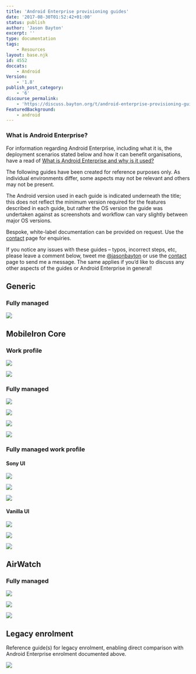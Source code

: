 ```yaml
---
title: 'Android Enterprise provisioning guides'
date: '2017-08-30T01:52:42+01:00'
status: publish
author: 'Jason Bayton'
excerpt: ''
type: documentation
tags: 
    - Resources
layout: base.njk
id: 4552
doccats:
    - Android
Version:
    - '1.8'
publish_post_category:
    - '6'
discourse_permalink:
    - 'https://discuss.bayton.org/t/android-enterprise-provisioning-guides/27'
FeaturedBackground:
    - android
---
```

<div class="callout callout-success">

### What is Android Enterprise?

For information regarding Android Enterprise, including what it is, the deployment scenarios stated below and how it can benefit organisations, have a read of [What is Android Enterprise and why is it used?](/android/what-is-android-enterprise-and-why-is-it-used/)

</div>

The following guides have been created for reference purposes only. As individual environments differ, some aspects may not be relevant and others may not be present.

The Android version used in each guide is indicated underneath the title; this does not reflect the minimum version required for the features described in each guide, but rather the OS version the guide was undertaken against as screenshots and workflow can vary slightly between major OS versions.

Bespoke, white-label documentation can be provided on request. Use the [contact](/contact/) page for enquiries.

If you notice any issues with these guides – typos, incorrect steps, etc, please leave a comment below, tweet me [@jasonbayton](https://twitter.com/jasonbayton) or use the [contact](/contact/) page to send me a message. The same applies if you’d like to discuss any other aspects of the guides or Android Enterprise in general!

Generic
-------

### Fully managed

[![](https://r2_worker.bayton.workers.dev/uploads/2017/08/AE_FM_NFC_9.0_Generic-banner.jpg)](/download/doc/ae-guides/AE_FM_NFC_9.0_Generic.pdf)

MobileIron Core
---------------

### Work profile

[![](https://r2_worker.bayton.workers.dev/uploads/2017/08/Android-enterprise-WP-Fac-Reset-MICore.png)](/download/doc/ae-guides/Android-enterprise_WP-Fac-Reset-MICore.pdf)

[![](https://r2_worker.bayton.workers.dev/uploads/2017/08/Android-enterprise-WP-Non-Reset-MICore-1.png)](/download/doc/ae-guides/Android-enterprise_WP-Non-Reset-MICore.pdf)

### Fully managed

[![](https://r2_worker.bayton.workers.dev/uploads/2017/08/android_ae_nfc-1.png)](/download/doc/ae-guides/Android-enterprise_WM-NFC-MICore.pdf)

[![](https://r2_worker.bayton.workers.dev/uploads/2017/08/android_ae_wt-2.png)](/download/doc/ae-guides/Android-enterprise_WM-WT-MICore.pdf)

[![](https://r2_worker.bayton.workers.dev/uploads/2017/08/android_ae_qr-2.png)](/download/doc/ae-guides/Android-enterprise_WM-QR-MICore.pdf)

[![](https://r2_worker.bayton.workers.dev/uploads/2017/08/android_ae_zt2-1.png)](/download/doc/ae-guides/Android-enterprise_WM-ZT-MICore.pdf)

### Fully managed work profile

#### Sony UI

[![](https://r2_worker.bayton.workers.dev/uploads/2017/08/wmwp-zt-sony.png)](/download/doc/ae-guides/Android-enterprise_WMWP-ZT-MICore_Sony.pdf)

[![](https://r2_worker.bayton.workers.dev/uploads/2017/08/wmwp-nfc-sony.png)](/download/doc/ae-guides/Android-enterprise_WMWP-NFC-MICore_Sony.pdf)

[![](https://r2_worker.bayton.workers.dev/uploads/2017/08/wmwp-qr-sony.png)](/download/doc/ae-guides/Android-enterprise_WMWP-QR-MICore_Sony.pdf)

#### Vanilla UI

[![](https://r2_worker.bayton.workers.dev/uploads/2017/08/wmwp-zt-aone.png)](/download/doc/ae-guides/Android-enterprise_WMWP-ZT-MICore_AOne.pdf)

[![](https://r2_worker.bayton.workers.dev/uploads/2017/08/wmwp-nfc-aone.png)](/download/doc/ae-guides/Android-enterprise_WMWP-NFC-MICore_AOne.pdf)

[![](https://r2_worker.bayton.workers.dev/uploads/2017/08/wmwp-qr-aone.png)](/download/doc/ae-guides/Android-enterprise_WMWP-QR-MICore_AOne.pdf)

AirWatch
--------

### Fully managed

[![](https://r2_worker.bayton.workers.dev/uploads/2017/08/ae_wt_aw-1.png)](/download/doc/ae-guides/Android-enterprise_WM-WT-AirWatch.pdf)

[![](https://r2_worker.bayton.workers.dev/uploads/2017/08/ae_nfc_aw.png)](/download/doc/ae-guides/Android-enterprise_WM-NFC-AirWatch.pdf)

[![](https://r2_worker.bayton.workers.dev/uploads/2017/08/ae_qr_aw.png)](/download/doc/ae-guides/Android-enterprise_WM-QR-AirWatch.pdf)

Legacy enrolment
----------------

Reference guide(s) for legacy enrolment, enabling direct comparison with Android Enterprise enrolment documented above.

[![](https://r2_worker.bayton.workers.dev/uploads/2017/08/android_legacy-1.png)](/download/doc/ae-guides/Legacy-enrolment_Nexus.pdf)